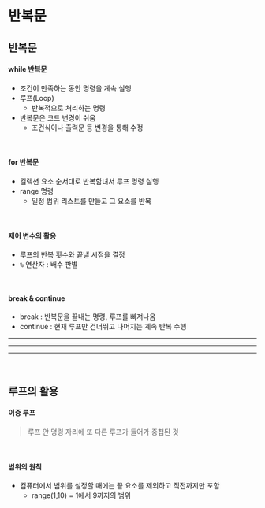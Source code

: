 # 반복문

## 반복문

#### while 반복문

* 조건이 만족하는 동안 명령을 계속 실행
* 루프(Loop)
  * 반복적으로 처리하는 명령
* 반복문은 코드 변경이 쉬움
  * 조건식이나 출력문 등 변경을 통해 수정

<br>

#### for 반복문

* 컬렉션 요소 순서대로 반복함녀서 루프 명령 실행
* range 명령
  * 일정 범위 리스트를 만들고 그 요소를 반복

<br>

#### 제어 변수의 활용

* 루프의 반복 횟수와 끝낼 시점을 결정
* `%` 연산자 : 배수 판별

<br>

#### break & continue

* break : 반복문을 끝내는 명령, 루프를 빠져나옴
* continue : 현재 루프만 건너뛰고 나머지는 계속 반복 수행

---

---

---

<br>

## 루프의 활용

#### 이중 루프

> 루프 안 명령 자리에 또 다른 루프가 들어가 중첩된 것

<br>

#### 범위의 원칙

* 컴퓨터에서 범위를 설정할 때에는 끝 요소를 제외하고 직전까지만 포함
  * range(1,10) = 1에서 9까지의 범위

